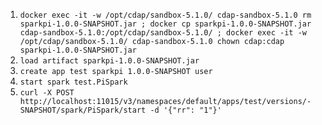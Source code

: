 1. `docker exec -it -w /opt/cdap/sandbox-5.1.0/ cdap-sandbox-5.1.0 rm sparkpi-1.0.0-SNAPSHOT.jar ; docker cp sparkpi-1.0.0-SNAPSHOT.jar cdap-sandbox-5.1.0:/opt/cdap/sandbox-5.1.0/ ; docker exec -it -w /opt/cdap/sandbox-5.1.0/ cdap-sandbox-5.1.0 chown cdap:cdap sparkpi-1.0.0-SNAPSHOT.jar`
2. `load artifact sparkpi-1.0.0-SNAPSHOT.jar`
3. `create app test sparkpi 1.0.0-SNAPSHOT user`
4. `start spark test.PiSpark`
5. `curl -X POST http://localhost:11015/v3/namespaces/default/apps/test/versions/-SNAPSHOT/spark/PiSpark/start -d '{"rr": "1"}'`